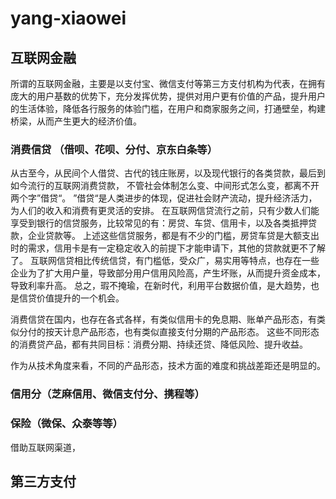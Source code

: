 # yang-xiaowei

## 互联网金融
所谓的互联网金融，主要是以支付宝、微信支付等第三方支付机构为代表，在拥有庞大的用户基数的优势下，充分发挥优势，提供对用户更有价值的产品，提升用户的生活体验，降低各行服务的体验门槛，在用户和商家服务之间，打通壁垒，构建桥梁，从而产生更大的经济价值。

### 消费信贷 （借呗、花呗、分付、京东白条等）
从古至今，从民间个人借贷、古代的钱庄账房，以及现代银行的各类贷款，最后到如今流行的互联网消费贷款，
不管社会体制怎么变、中间形式怎么变，都离不开两个字”借贷“。
”借贷“是人类进步的体现，促进社会财产流动，提升经济活力，为人们的收入和消费有更灵活的安排。
在互联网信贷流行之前，只有少数人们能享受到银行的信贷服务，比较常见的有：房贷、车贷、信用卡，以及各类抵押贷款，企业贷款等。
上述这些信贷服务，都是有不少的门槛，房贷车贷是大额支出时的需求，信用卡是有一定稳定收入的前提下才能申请下，其他的贷款就更不了解了。
互联网信贷相比传统信贷，有门槛低，受众广，易实用等特点，也存在一些企业为了扩大用户量，导致部分用户信用风险高，产生坏账，从而提升资金成本，导致利率升高。
总之，瑕不掩瑜，在新时代，利用平台数据价值，是大趋势，也是信贷价值提升的一个机会。

消费信贷在国内，也存在各式各样，有类似信用卡的免息期、账单产品形态，有类似分付的按天计息产品形态，也有类似直接支付分期的产品形态。
这些不同形态的消费贷产品，都有共同目标：消费分期、持续还贷、降低风险、提升收益。

作为从技术角度来看，不同的产品形态，技术方面的难度和挑战差距还是明显的。
### 信用分（芝麻信用、微信支付分、携程等）

### 保险（微保、众泰等等）

借助互联网渠道，

## 第三方支付
